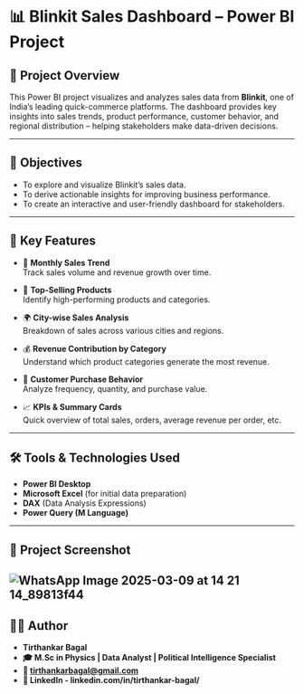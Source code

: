 # 📊 Blinkit Sales Dashboard – Power BI Project

## 🚀 Project Overview

This Power BI project visualizes and analyzes sales data from **Blinkit**, one of India’s leading quick-commerce platforms. The dashboard provides key insights into sales trends, product performance, customer behavior, and regional distribution – helping stakeholders make data-driven decisions.

---

## 🎯 Objectives

- To explore and visualize Blinkit’s sales data.
- To derive actionable insights for improving business performance.
- To create an interactive and user-friendly dashboard for stakeholders.

---

## 📌 Key Features

- 📅 **Monthly Sales Trend**  
  Track sales volume and revenue growth over time.

- 🧃 **Top-Selling Products**  
  Identify high-performing products and categories.

- 🌍 **City-wise Sales Analysis**  
  Breakdown of sales across various cities and regions.

- 💰 **Revenue Contribution by Category**  
  Understand which product categories generate the most revenue.

- 👥 **Customer Purchase Behavior**  
  Analyze frequency, quantity, and purchase value.

- 📈 **KPIs & Summary Cards**  
  Quick overview of total sales, orders, average revenue per order, etc.

---

## 🛠️ Tools & Technologies Used

- **Power BI Desktop**
- **Microsoft Excel** (for initial data preparation)
- **DAX** (Data Analysis Expressions)
- **Power Query (M Language)**

---

## 📁 Project Screenshot

![WhatsApp Image 2025-03-09 at 14 21 14_89813f44](https://github.com/user-attachments/assets/f8655639-d310-4477-9ba0-2036d621db07)
---
## 👨‍💻 Author

- **Tirthankar Bagal**
- **🎓 M.Sc in Physics | Data Analyst | Political Intelligence Specialist**
- **📧 tirthankarbagal@gmail.com**
- **🔗 LinkedIn - linkedin.com/in/tirthankar-bagal/**

